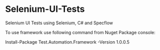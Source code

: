 # Selenium-UI-Tests
Selenium UI Tests using Selenium, C# and Specflow

To use framework use following command from Nuget Package console:
 
 Install-Package Test.Automation.Framework -Version 1.0.0.5
